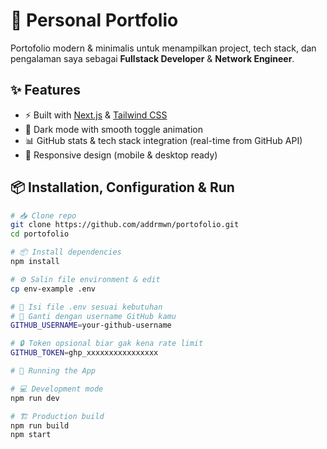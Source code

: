 # 🚀 Personal Portfolio

Portofolio modern & minimalis untuk menampilkan project, tech stack, dan pengalaman saya sebagai **Fullstack Developer** & **Network Engineer**.

## ✨ Features
- ⚡ Built with [Next.js](https://nextjs.org/) & [Tailwind CSS](https://tailwindcss.com/)
- 🎨 Dark mode with smooth toggle animation
- 📊 GitHub stats & tech stack integration (real-time from GitHub API)
- 📱 Responsive design (mobile & desktop ready)

## 📦 Installation, Configuration & Run

```bash
# 📥 Clone repo
git clone https://github.com/addrmwn/portofolio.git
cd portofolio

# 📦 Install dependencies
npm install

# ⚙️ Salin file environment & edit
cp env-example .env

# 📝 Isi file .env sesuai kebutuhan
# 🔑 Ganti dengan username GitHub kamu
GITHUB_USERNAME=your-github-username

# 🔒 Token opsional biar gak kena rate limit
GITHUB_TOKEN=ghp_xxxxxxxxxxxxxxxx

# 🚀 Running the App

# 💻 Development mode
npm run dev

# 🏗️ Production build
npm run build
npm start

